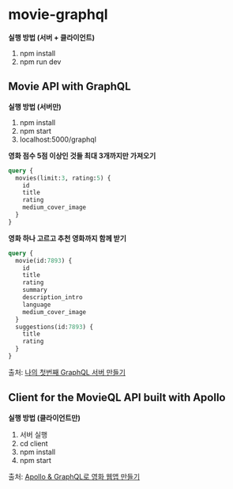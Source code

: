 # movie-graphql

**실행 방법 (서버 + 클라이언트)**

1. npm install
2. npm run dev

## Movie API with GraphQL

**실행 방법 (서버만)**

1. npm install
2. npm start
3. localhost:5000/graphql

**영화 점수 5점 이상인 것들 최대 3개까지만 가져오기**

```graphql
query {
  movies(limit:3, rating:5) {
    id
    title
    rating
    medium_cover_image
  }
}
```

**영화 하나 고르고 추천 영화까지 함께 받기**

```graphql
query {
  movie(id:7893) {
    id
    title
    rating
    summary
    description_intro
    language
    medium_cover_image
  }
  suggestions(id:7893) {
    title
    rating
  }
}
``` 

출처: [나의 첫번째 GraphQL 서버 만들기](https://www.youtube.com/watch?v=3PZGW5Iwtv4&list=PL7jH19IHhOLOpU_yAYzCO4iQNvdou1AnK)

## Client for the MovieQL API built with Apollo

**실행 방법 (클라이언트만)**

1. 서버 실행
2. cd client
3. npm install
4. npm start

출처: [Apollo & GraphQL로 영화 웹앱 만들기](https://www.youtube.com/watch?v=ZqNFgnlGx78&list=PL7jH19IHhOLOVNxdXbPqcOweev3NuI527)
